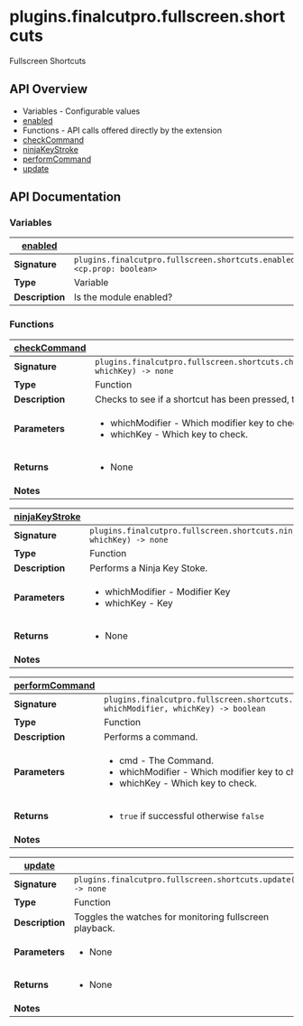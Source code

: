 # plugins.finalcutpro.fullscreen.shortcuts

Fullscreen Shortcuts

## API Overview
* Variables - Configurable values
 * [enabled](#enabled)
* Functions - API calls offered directly by the extension
 * [checkCommand](#checkCommand)
 * [ninjaKeyStroke](#ninjaKeyStroke)
 * [performCommand](#performCommand)
 * [update](#update)

## API Documentation

### Variables

| [enabled](#enabled)         |                                                                                     |
| --------------------------------------------|-------------------------------------------------------------------------------------|
| **Signature**                               | `plugins.finalcutpro.fullscreen.shortcuts.enabled <cp.prop: boolean>`                                                                    |
| **Type**                                    | Variable                                                                     |
| **Description**                             | Is the module enabled?                                                                     |

### Functions

| [checkCommand](#checkCommand)         |                                                                                     |
| --------------------------------------------|-------------------------------------------------------------------------------------|
| **Signature**                               | `plugins.finalcutpro.fullscreen.shortcuts.checkCommand(whichModifier, whichKey) -> none`                                                                    |
| **Type**                                    | Function                                                                     |
| **Description**                             | Checks to see if a shortcut has been pressed, then processes.                                                                     |
| **Parameters**                              | <ul><li>whichModifier - Which modifier key to check.</li><li>whichKey - Which key to check.</li></ul> |
| **Returns**                                 | <ul><li>None</li></ul>          |
| **Notes**                                   | <ul></ul>                |

| [ninjaKeyStroke](#ninjaKeyStroke)         |                                                                                     |
| --------------------------------------------|-------------------------------------------------------------------------------------|
| **Signature**                               | `plugins.finalcutpro.fullscreen.shortcuts.ninjaKeyStroke(whichModifier, whichKey) -> none`                                                                    |
| **Type**                                    | Function                                                                     |
| **Description**                             | Performs a Ninja Key Stoke.                                                                     |
| **Parameters**                              | <ul><li>whichModifier - Modifier Key</li><li>whichKey - Key</li></ul> |
| **Returns**                                 | <ul><li>None</li></ul>          |
| **Notes**                                   | <ul></ul>                |

| [performCommand](#performCommand)         |                                                                                     |
| --------------------------------------------|-------------------------------------------------------------------------------------|
| **Signature**                               | `plugins.finalcutpro.fullscreen.shortcuts.performCommand(cmd, whichModifier, whichKey) -> boolean`                                                                    |
| **Type**                                    | Function                                                                     |
| **Description**                             | Performs a command.                                                                     |
| **Parameters**                              | <ul><li>cmd - The Command.</li><li>whichModifier - Which modifier key to check.</li><li>whichKey - Which key to check.</li></ul> |
| **Returns**                                 | <ul><li>`true` if successful otherwise `false`</li></ul>          |
| **Notes**                                   | <ul></ul>                |

| [update](#update)         |                                                                                     |
| --------------------------------------------|-------------------------------------------------------------------------------------|
| **Signature**                               | `plugins.finalcutpro.fullscreen.shortcuts.update() -> none`                                                                    |
| **Type**                                    | Function                                                                     |
| **Description**                             | Toggles the watches for monitoring fullscreen playback.                                                                     |
| **Parameters**                              | <ul><li>None</li></ul> |
| **Returns**                                 | <ul><li>None</li></ul>          |
| **Notes**                                   | <ul></ul>                |

